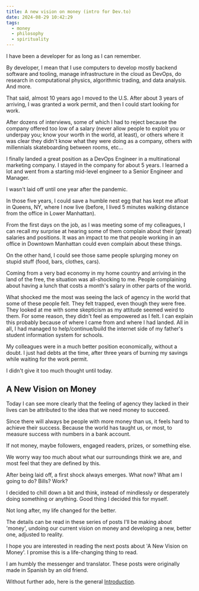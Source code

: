 ```yaml
---
title: A new vision on money (intro for Dev.to)
date: 2024-08-29 10:42:29
tags:
  - money
  - philosophy
  - spirituality
---
```

I have been a developer for as long as I can remember.

By developer, I mean that I use computers to develop mostly backend software and tooling, manage infrastructure in the cloud as DevOps, do research in computational physics, algorithmic trading, and data analysis. And more.

That said, almost 10 years ago I moved to the U.S. After about 3 years of arriving, I was granted a work permit, and then I could start looking for work.

After dozens of interviews, some of which I had to reject because the company offered too low of a salary (never allow people to exploit you or underpay you; know your worth in the world, at least), or others where it was clear they didn't know what they were doing as a company, others with millennials skateboarding between rooms, etc...

I finally landed a great position as a DevOps Engineer in a multinational marketing company. I stayed in the company for about 5 years. I learned a lot and went from a starting mid-level engineer to a Senior Engineer and Manager.

I wasn't laid off until one year after the pandemic.

In those five years, I could save a humble nest egg that has kept me afloat in Queens, NY, where I now live (before, I lived 5 minutes walking distance from the office in Lower Manhattan).

From the first days on the job, as I was meeting some of my colleagues, I can recall my surprise at hearing some of them complain about their (great) salaries and positions. It was an impact to me that people working in an office in Downtown Manhattan could even complain about these things.

On the other hand, I could see those same people splurging money on stupid stuff (food, bars, clothes, cars).

Coming from a very bad economy in my home country and arriving in the land of the free, the situation was all-shocking to me. People complaining about having a lunch that costs a month's salary in other parts of the world.

What shocked me the most was seeing the lack of agency in the world that some of these people felt. They felt trapped, even though they were free. They looked at me with some skepticism as my attitude seemed weird to them. For some reason, they didn't feel as empowered as I felt. I can explain this probably because of where I came from and where I had landed. All in all, I had managed to help/continue/build the internet side of my father's student information system for schools.

My colleagues were in a much better position economically, without a doubt. I just had debts at the time, after three years of burning my savings while waiting for the work permit.

I didn't give it too much thought until today.

## A New Vision on Money
Today I can see more clearly that the feeling of agency they lacked in their lives can be attributed to the idea that we need money to succeed.

Since there will always be people with more money than us, it feels hard to achieve their success. Because the world has taught us, or most, to measure success with numbers in a bank account.

If not money, maybe followers, engaged readers, prizes, or something else.

We worry way too much about what our surroundings think we are, and most feel that they are defined by this.

After being laid off, a first shock always emerges. What now? What am I going to do? Bills? Work?

I decided to chill down a bit and think, instead of mindlessly or desperately doing something or anything. Good thing I decided this for myself.

Not long after, my life changed for the better.

The details can be read in these series of posts I'll be making about 'money', undoing our current vision on money and developing a new, better one, adjusted to reality.

I hope you are interested in reading the next posts about 'A New Vision on Money'. I promise this is a life-changing thing to read.

I am humbly the messenger and translator. These posts were originally made in Spanish by an old friend.

Without further ado, here is the general [Introduction](https://anrodriguez.substack.com/p/introductionhtml).